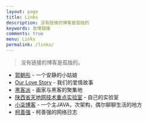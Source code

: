 ```yaml
---
layout: page
title: Links
description: 没有链接的博客是孤独的
keywords: 友情链接
comments: true
menu: Links
permalink: /links/
---
```

 
> 没有链接的博客是孤独的。

* [郭朝彤](http://guozhaotong.com) - 一个安静的小姑娘
* [Our Love Story](http://lovestory.xjtushilei.com) - 我们的爱情故事
* [黑客派](https://hacpai.com/) - 画家与黑客的聚集地
* [陕西省天地网技术重点实验室](http://labs.xjtudlc.com/labs/index.html) - 自己的实验室
* [小柒博客](https://blog.52itstyle.com) - 一个主JAVA，次架构，偶尔聊聊生活的地方 
* [柯善强](http://www.nosqlcoco.com) - 柯善强的网络日志
